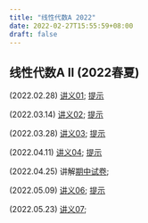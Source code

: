 ```yaml
---
title: "线性代数A 2022"
date: 2022-02-27T15:55:59+08:00
draft: false
---
```


## 线性代数A II (2022春夏)

(2022.02.28) [讲义01](../Linear_Algebra_II_2022/finished/01.pdf); [提示](../Linear_Algebra_II_2022/finished_answer/01.pdf)

(2022.03.14) [讲义02](../Linear_Algebra_II_2022/finished/02.pdf); [提示](../Linear_Algebra_II_2022/finished_answer/02.pdf)

(2022.03.28) [讲义03](../Linear_Algebra_II_2022/finished/03.pdf); [提示](../Linear_Algebra_II_2022/finished_answer/03.pdf)

(2022.04.11) [讲义04](../Linear_Algebra_II_2022/finished/04.pdf); [提示](../Linear_Algebra_II_2022/finished_answer/04.pdf)

(2022.04.25) 讲解[期中试卷](../Linear_Algebra_II_2022/finished/midterm.pdf);

(2022.05.09) [讲义06](../Linear_Algebra_II_2022/finished/06.pdf); [提示](../Linear_Algebra_II_2022/finished_answer/06.pdf)

(2022.05.23) [讲义07](../Linear_Algebra_II_2022/finished/07.pdf); 
